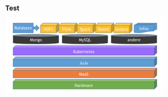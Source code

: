 ## Test



![Aufbau](https://github.com/BigDataAtHaw/BigDataAtHaw.github.io/blob/master/_posts/Images/Aufbau.png)


